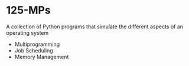 # 125-MPs

A collection of Python programs that simulate the different aspects of an operating system
- Multiprogramming
- Job Scheduling
- Memory Management
